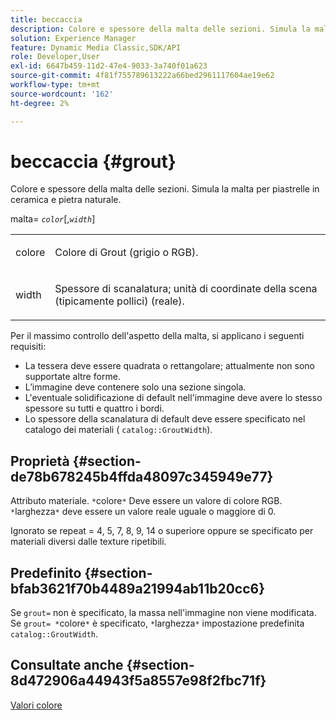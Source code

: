 ```yaml
---
title: beccaccia
description: Colore e spessore della malta delle sezioni. Simula la malta per piastrelle in ceramica e pietra naturale.
solution: Experience Manager
feature: Dynamic Media Classic,SDK/API
role: Developer,User
exl-id: 6647b459-11d2-47e4-9033-3a740f01a623
source-git-commit: 4f81f755789613222a66bed2961117604ae19e62
workflow-type: tm+mt
source-wordcount: '162'
ht-degree: 2%

---
```


# beccaccia {#grout}

Colore e spessore della malta delle sezioni. Simula la malta per piastrelle in ceramica e pietra naturale.

malta= *`color`*[,*`width`*]

<table id="simpletable_302B78CFC8F14E0F962D1D2064AD1371"> 
 <tr class="strow"> 
  <td class="stentry"> <p> <span class="codeph"> <span class="varname"> colore </span> </span> </p> </td>
  <td class="stentry"> <p>Colore di Grout (grigio o RGB). </p> </td> 
 </tr> 
 <tr class="strow"> 
  <td class="stentry"> <p> <span class="codeph"> <span class="varname"> width </span> </span> </p> </td>
  <td class="stentry"> <p>Spessore di scanalatura; unità di coordinate della scena (tipicamente pollici) (reale). </p> </td>
 </tr> 
</table>

Per il massimo controllo dell&#39;aspetto della malta, si applicano i seguenti requisiti:

* La tessera deve essere quadrata o rettangolare; attualmente non sono supportate altre forme.
* L’immagine deve contenere solo una sezione singola.
* L&#39;eventuale solidificazione di default nell&#39;immagine deve avere lo stesso spessore su tutti e quattro i bordi.
* Lo spessore della scanalatura di default deve essere specificato nel catalogo dei materiali ( `catalog::GroutWidth`).

## Proprietà {#section-de78b678245b4ffda48097c345949e77}

Attributo materiale. `*`colore`*` Deve essere un valore di colore RGB. `*`larghezza`*` deve essere un valore reale uguale o maggiore di 0.

Ignorato se repeat = 4, 5, 7, 8, 9, 14 o superiore oppure se specificato per materiali diversi dalle texture ripetibili.

## Predefinito {#section-bfab3621f70b4489a21994ab11b20cc6}

Se `grout=` non è specificato, la massa nell&#39;immagine non viene modificata. Se `grout= *`colore`*` è specificato, `*`larghezza`*` impostazione predefinita `catalog::GroutWidth`.

## Consultate anche {#section-8d472906a44943f5a8557e98f2fbc71f}

[Valori colore](../../../../../ir-api/http-protocol/image-rendering-api-ref/c-ir-http-protocol-ref/c-ir-http-protocol-syntax-and-features/r-ir-color-values.md#reference-657f95c0841742d2a55a48bc938303f6)
